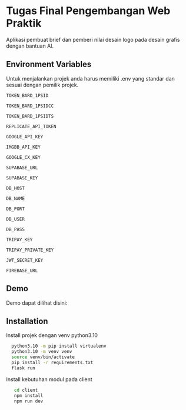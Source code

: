 
# Tugas Final Pengembangan Web Praktik

Aplikasi pembuat brief dan pemberi nilai desain logo pada desain grafis dengan bantuan AI.


## Environment Variables

Untuk menjalankan projek anda harus memiliki .env yang standar dan sesuai dengan pemilik projek.

`TOKEN_BARD_1PSID`

`TOKEN_BARD_1PSIDCC`

`TOKEN_BARD_1PSIDTS`

`REPLICATE_API_TOKEN`

`GOOGLE_API_KEY`

`IMGBB_API_KEY`

`GOOGLE_CX_KEY`

`SUPABASE_URL`

`SUPABASE_KEY`

`DB_HOST`

`DB_NAME`

`DB_PORT`

`DB_USER`

`DB_PASS`

`TRIPAY_KEY`

`TRIPAY_PRIVATE_KEY`

`JWT_SECRET_KEY`

`FIREBASE_URL`

## Demo

Demo dapat dilihat disini:


## Installation

Install projek dengan venv python3.10

```bash
  python3.10 -m pip install virtualenv
  python3.10 -m venv venv
  source venv/bin/activate
  pip install -r requirements.txt
  flask run
```

Install kebutuhan modul pada client

```bash
   cd client
   npm install
   npm run dev
```
    

